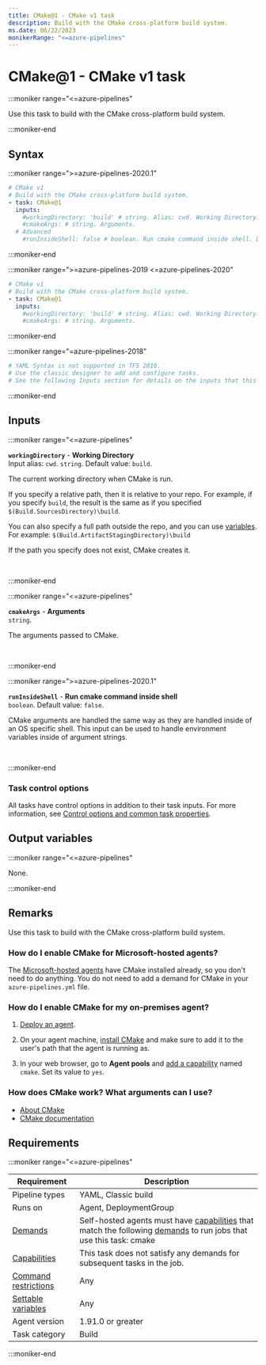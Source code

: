 ```yaml
---
title: CMake@1 - CMake v1 task
description: Build with the CMake cross-platform build system.
ms.date: 06/22/2023
monikerRange: "<=azure-pipelines"
---
```


# CMake@1 - CMake v1 task

<!-- :::description::: -->
:::moniker range="<=azure-pipelines"

<!-- :::editable-content name="description"::: -->
Use this task to build with the CMake cross-platform build system.
<!-- :::editable-content-end::: -->

:::moniker-end
<!-- :::description-end::: -->

<!-- :::syntax::: -->
## Syntax

:::moniker range=">=azure-pipelines-2020.1"

```yaml
# CMake v1
# Build with the CMake cross-platform build system.
- task: CMake@1
  inputs:
    #workingDirectory: 'build' # string. Alias: cwd. Working Directory. Default: build.
    #cmakeArgs: # string. Arguments. 
  # Advanced
    #runInsideShell: false # boolean. Run cmake command inside shell. Default: false.
```

:::moniker-end

:::moniker range=">=azure-pipelines-2019 <=azure-pipelines-2020"

```yaml
# CMake v1
# Build with the CMake cross-platform build system.
- task: CMake@1
  inputs:
    #workingDirectory: 'build' # string. Alias: cwd. Working Directory. Default: build.
    #cmakeArgs: # string. Arguments.
```

:::moniker-end

:::moniker range="=azure-pipelines-2018"

```yaml
# YAML Syntax is not supported in TFS 2018.
# Use the classic designer to add and configure tasks.
# See the following Inputs section for details on the inputs that this task supports.
```

:::moniker-end
<!-- :::syntax-end::: -->

<!-- :::inputs::: -->
## Inputs

<!-- :::item name="workingDirectory"::: -->
:::moniker range="<=azure-pipelines"

**`workingDirectory`** - **Working Directory**<br>
Input alias: `cwd`. `string`. Default value: `build`.<br>
<!-- :::editable-content name="helpMarkDown"::: -->
The current working directory when CMake is run.

If you specify a relative path, then it is relative to your repo. For example, if you specify `build`, the result is the same as if you specified `$(Build.SourcesDirectory)\build`.

You can also specify a full path outside the repo, and you can use [variables](/azure/devops/pipelines/build/variables). For example: `$(Build.ArtifactStagingDirectory)\build`

If the path you specify does not exist, CMake creates it.
<!-- :::editable-content-end::: -->
<br>

:::moniker-end
<!-- :::item-end::: -->
<!-- :::item name="cmakeArgs"::: -->
:::moniker range="<=azure-pipelines"

**`cmakeArgs`** - **Arguments**<br>
`string`.<br>
<!-- :::editable-content name="helpMarkDown"::: -->
The arguments passed to CMake.
<!-- :::editable-content-end::: -->
<br>

:::moniker-end
<!-- :::item-end::: -->
<!-- :::item name="runInsideShell"::: -->
:::moniker range=">=azure-pipelines-2020.1"

**`runInsideShell`** - **Run cmake command inside shell**<br>
`boolean`. Default value: `false`.<br>
<!-- :::editable-content name="helpMarkDown"::: -->
CMake arguments are handled the same way as they are handled inside of an OS specific shell. This input can be used to handle environment variables inside of argument strings.
<!-- :::editable-content-end::: -->
<br>

:::moniker-end
<!-- :::item-end::: -->

### Task control options

All tasks have control options in addition to their task inputs. For more information, see [Control options and common task properties](/azure/devops/pipelines/yaml-schema/steps-task#common-task-properties).
<!-- :::inputs-end::: -->

<!-- :::outputVariables::: -->
## Output variables

:::moniker range="<=azure-pipelines"

None.

:::moniker-end
<!-- :::outputVariables-end::: -->

<!-- :::remarks::: -->
<!-- :::editable-content name="remarks"::: -->
## Remarks

Use this task to build with the CMake cross-platform build system.

### How do I enable CMake for Microsoft-hosted agents?

The [Microsoft-hosted agents](/azure/devops/pipelines/agents/hosted) have CMake installed already, so you don't need to do anything. You do not need to add a demand for CMake in your `azure-pipelines.yml` file.


### How do I enable CMake for my on-premises agent?

1. [Deploy an agent](/azure/devops/pipelines/agents/agents#install).

1. On your agent machine, [install CMake](https://cmake.org/install/) and make sure to add it to the user's path that the agent is running as.

1. In your web browser, go to **Agent pools** and [add a capability](/azure/devops/pipelines/process/demands#manually-entered-demands) named `cmake`. Set its value to `yes`.

### How does CMake work? What arguments can I use?

* [About CMake](https://cmake.org/overview/)
* [CMake documentation](https://cmake.org/documentation/)
<!-- :::editable-content-end::: -->
<!-- :::remarks-end::: -->

<!-- :::examples::: -->
<!-- :::editable-content name="examples"::: -->
<!-- :::editable-content-end::: -->
<!-- :::examples-end::: -->

<!-- :::properties::: -->
## Requirements

:::moniker range="<=azure-pipelines"

| Requirement | Description |
|-------------|-------------|
| Pipeline types | YAML, Classic build |
| Runs on | Agent, DeploymentGroup |
| [Demands](/azure/devops/pipelines/process/demands) | Self-hosted agents must have [capabilities](/azure/devops/pipelines/agents/agents#capabilities) that match the following [demands](/azure/devops/pipelines/process/demands) to run jobs that use this task: cmake |
| [Capabilities](/azure/devops/pipelines/agents/agents#capabilities) | This task does not satisfy any demands for subsequent tasks in the job. |
| [Command restrictions](/azure/devops/pipelines/security/templates#agent-logging-command-restrictions) | Any |
| [Settable variables](/azure/devops/pipelines/security/templates#agent-logging-command-restrictions) | Any |
| Agent version |  1.91.0 or greater |
| Task category | Build |

:::moniker-end
<!-- :::properties-end::: -->

<!-- :::see-also::: -->
<!-- :::editable-content name="seeAlso"::: -->
<!-- :::editable-content-end::: -->
<!-- :::see-also-end::: -->